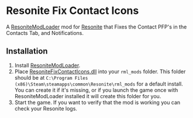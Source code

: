 # Resonite Fix Contact Icons

A [ResoniteModLoader](https://github.com/resonite-modding-group/ResoniteModLoader) mod for [Resonite](https://resonite.com/) that Fixes the Contact PFP's in the Contacts Tab, and Notifications.

## Installation
1. Install [ResoniteModLoader](https://github.com/resonite-modding-group/ResoniteModLoader).
1. Place [ResoniteFixContactIcons.dll](https://git.nepu.men/NepuShiro/ResoniteFixContactIcons/releases/latest/download/ResoniteFixContactIcons.dll) into your `rml_mods` folder. This folder should be at `C:\Program Files (x86)\Steam\steamapps\common\Resonite\rml_mods` for a default install. You can create it if it's missing, or if you launch the game once with ResoniteModLoader installed it will create this folder for you.
1. Start the game. If you want to verify that the mod is working you can check your Resonite logs.